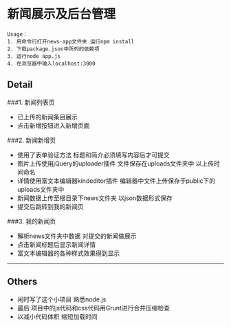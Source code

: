 # 新闻展示及后台管理

    
    Usage：
    1. 用命令行打开news-app文件夹 运行npm install 
    2. 下载package.json中所列的依赖项
    3. 运行node app.js 
    4. 在浏览器中输入localhost:3000
    

## Detail   
###1. 新闻列表页
* 已上传的新闻条目展示
* 点击新增按钮进入新增页面 

###2. 新闻新增页
* 使用了表单验证方法 标题和简介必须填写内容后才可提交
* 图片上传使用jQuery的uploader插件 文件保存在uploads文件夹中 以上传时间命名
* 详情使用富文本编辑器kindeditor插件 编辑器中文件上传保存于public下的uploads文件夹中
* 新闻数据上传至根目录下news文件夹 以json数据形式保存
* 提交后跳转到我的新闻页

###3. 我的新闻页
* 解析news文件夹中数据 对提交的新闻做展示
* 点击新闻标题后显示新闻详情
* 富文本编辑器的各种样式效果得到显示

---
## Others
* 闲时写了这个小项目 熟悉node.js
* 最后 项目中的js代码和css代码用Grunt进行合并压缩检查
* 以减小代码体积 缩短加载时间